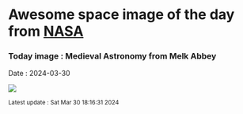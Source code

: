 
# Awesome space image of the day from [NASA](https://api.nasa.gov/)

### Today image : Medieval Astronomy from Melk Abbey
Date : 2024-03-30

![](https://apod.nasa.gov/apod/image/2403/medieval_fragmentW600.jpg)

<small>Latest update : Sat Mar 30 18:16:31 2024</small>
        